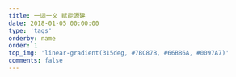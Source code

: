 ```yaml
---
title: 一词一义 赋能源建
date: 2018-01-05 00:00:00
type: 'tags'
orderby: name
order: 1
top_img: 'linear-gradient(315deg, #7BC87B, #66BB6A, #0097A7)'
comments: false
---
```

